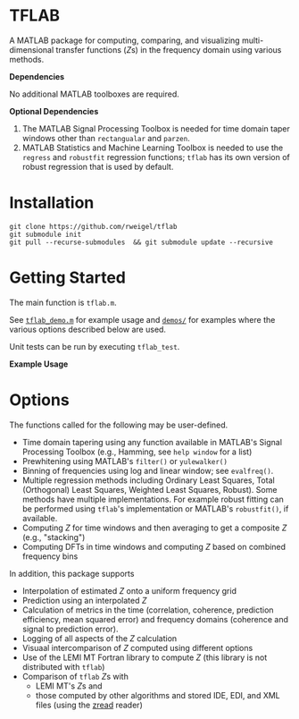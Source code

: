 # TFLAB

A MATLAB package for computing, comparing, and visualizing multi-dimensional transfer functions ($Z$s) in the frequency domain using various methods.

**Dependencies**

No additional MATLAB toolboxes are required.

**Optional Dependencies**

1. The MATLAB Signal Processing Toolbox is needed for time domain taper windows other than `rectangualar` and `parzen`.
2. MATLAB Statistics and Machine Learning Toolbox is needed to use the `regress` and `robustfit` regression functions; `tflab` has its own version of robust regression that is used by default.

# Installation

```
git clone https://github.com/rweigel/tflab
git submodule init
git pull --recurse-submodules  && git submodule update --recursive
```

# Getting Started

The main function is `tflab.m`.

See [`tflab_demo.m`](tflab_demo.m) for example usage and [`demos/`](demos) for examples where the various options described below are used.

Unit tests can be run by executing `tflab_test`.

**Example Usage**

# Options

The functions called for the following may be user-defined.

* Time domain tapering using any function available in MATLAB's Signal Processing Toolbox (e.g., Hamming, see `help window` for a list)
* Prewhitening using MATLAB's `filter()` or `yulewalker()`
* Binning of frequencies using log and linear window; see `evalfreq()`.
* Multiple regression methods including Ordinary Least Squares, Total (Orthogonal) Least Squares, Weighted Least Squares, Robust). Some methods have multiple implementations. For example robust fitting can be performed using `tflab`\'s implementation or MATLAB's `robustfit()`, if available.
* Computing $Z$ for time windows and then averaging to get a composite $Z$ (e.g., "stacking")
* Computing DFTs in time windows and computing $Z$ based on combined frequency bins

In addition, this package supports

* Interpolation of estimated $Z$ onto a uniform frequency grid
* Prediction using an interpolated $Z$
* Calculation of metrics in the time (correlation, coherence, prediction efficiency, mean squared error) and frequency domains (coherence and signal to prediction error).
* Logging of all aspects of the $Z$ calculation
* Visuaal intercomparison of $Z$ computed using different options
* Use of the LEMI MT Fortran library to compute $Z$ (this library is not distributed with `tflab`)
* Comparison of `tflab` $Z$s with
  * LEMI MT's $Z$s and
  * those computed by other algorithms and stored IDE, EDI, and XML files (using the [zread](https://github.com/rweigel/zread) reader)
